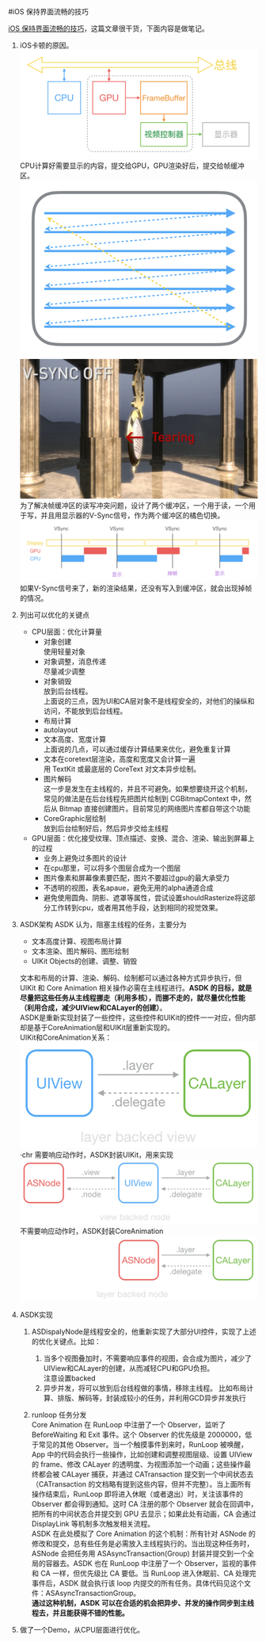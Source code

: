 #iOS 保持界面流畅的技巧




[iOS 保持界面流畅的技巧](http://blog.ibireme.com/2015/11/12/smooth_user_interfaces_for_ios/)，这篇文章很干货，下面内容是做笔记。



1. iOS卡顿的原因。
	![](ios_screen_display.png)
	CPU计算好需要显示的内容，提交给GPU，GPU渲染好后，提交给帧缓冲区。  
	![](ios_screen_scan.png)
	![](ios_vsync_off.jpg) 
	为了解决帧缓冲区的读写冲突问题，设计了两个缓冲区，一个用于读，一个用于写，并且用显示器的V-Sync信号，作为两个缓冲区的橘色切换。 
 	![](ios_frame_drop.png)
 	如果V-Sync信号来了，新的渲染结果，还没有写入到缓冲区，就会出现掉帧的情况。

2. 列出可以优化的关键点
    * CPU层面：优化计算量
      * 对象创建  
      使用轻量对象
      * 对象调整，消息传递  
      尽量减少调整
      * 对象销毁  
      放到后台线程。  
      上面说的三点，因为UI和CA层对象不是线程安全的，对他们的操纵和访问，不能放到后台线程。
      * 布局计算
      * autolayout
      * 文本高度、宽度计算   
      上面说的几点，可以通过缓存计算结果来优化，避免重复计算
      * 文本在coretext层渲染，高度和宽度又会计算一遍  
      用 TextKit 或最底层的 CoreText 对文本异步绘制。
      * 图片解码  
      这一步是发生在主线程的，并且不可避免。如果想要绕开这个机制，常见的做法是在后台线程先把图片绘制到 CGBitmapContext 中，然后从 Bitmap 直接创建图片。目前常见的网络图片库都自带这个功能
      * CoreGraphic层绘制  
      放到后台绘制好后，然后异步交给主线程
	* GPU层面：优化接受纹理、顶点描述、变换、混合、渲染、输出到屏幕上的过程
      * 业务上避免过多图片的设计
      * 在cpu那里，可以将多个图层合成为一个图层
      * 图片像素和屏幕像素要匹配，图片不要超过gpu的最大承受力
      * 不透明的视图，表名apaue，避免无用的alpha通道合成
      * 避免使用圆角、阴影、遮罩等属性，尝试设置shouldRasterize将这部分工作转到cpu，或者用其他手段，达到相同的视觉效果。
      

3. ASDK架构
  ASDK 认为，阻塞主线程的任务，主要分为
	* 文本高度计算、视图布局计算
 	* 文本渲染、图片解码、图形绘制
 	* UIKit Objects的创建、调整、销毁
  
	文本和布局的计算、渲染、解码、绘制都可以通过各种方式异步执行，但 UIKit 和 Core Animation 相关操作必需在主线程进行。**ASDK 的目标，就是尽量把这些任务从主线程挪走（利用多核），而挪不走的，就尽量优化性能（利用合成，减少UIView和CALayer的创建）**。   
  ASDK是重新实现封装了一些控件，这些控件和UIKit的控件一一对应，但内部却是基于CoreAnimation层和UIKit层重新实现的。   
  UIKit和CoreAnimation关系：
  ![](asdk_layer_backed_view.png)·chr
  需要响应动作时，ASDK封装UIKit，用来实现
  ![](asdk_view_backed_node.png)
  不需要响应动作时，ASDK封装CoreAnimation
  ![](asdk_layer_backed_node.png)

4. ASDK实现

	1. ASDispalyNode是线程安全的，他重新实现了大部分UI控件，实现了上述的优化关键点。比如：

		1. 当多个视图叠加时，不需要响应事件的视图，会合成为图片，减少了UIView和CALayer的创建，从而减轻CPU和GPU负担。  
		注意设置backed
		2. 异步并发，将可以放到后台线程做的事情，移除主线程。
比如布局计算、排版、解码等，封装成较小的任务，并利用GCD异步并发执行

	2. runloop 任务分发  
	Core Animation 在 RunLoop 中注册了一个 Observer，监听了 BeforeWaiting 和 Exit 事件。这个 Observer 的优先级是 2000000，低于常见的其他 Observer。当一个触摸事件到来时，RunLoop 被唤醒，App 中的代码会执行一些操作，比如创建和调整视图层级、设置 UIView 的 frame、修改 CALayer 的透明度、为视图添加一个动画；这些操作最终都会被 CALayer 捕获，并通过 CATransaction 提交到一个中间状态去（CATransaction 的文档略有提到这些内容，但并不完整）。当上面所有操作结束后，RunLoop 即将进入休眠（或者退出）时，关注该事件的 Observer 都会得到通知。这时 CA 注册的那个 Observer 就会在回调中，把所有的中间状态合并提交到 GPU 去显示；如果此处有动画，CA 会通过 DisplayLink 等机制多次触发相关流程。  
	ASDK 在此处模拟了 Core Animation 的这个机制：所有针对 ASNode 的修改和提交，总有些任务是必需放入主线程执行的。当出现这种任务时，ASNode 会把任务用 ASAsyncTransaction(Group) 封装并提交到一个全局的容器去。ASDK 也在 RunLoop 中注册了一个 Observer，监视的事件和 CA 一样，但优先级比 CA 要低。当 RunLoop 进入休眠前、CA 处理完事件后，ASDK 就会执行该 loop 内提交的所有任务。具体代码见这个文件：ASAsyncTransactionGroup。  
**通过这种机制，ASDK 可以在合适的机会把异步、并发的操作同步到主线程去，并且能获得不错的性能。**

5. 做了一个Demo，从CPU层面进行优化。



